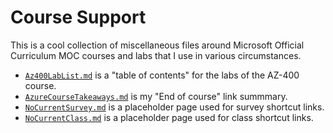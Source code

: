 # Course Support

This is a cool collection of miscellaneous files around Microsoft Official Curriculum MOC courses and labs that I use in
various circumstances.

* [`Az400LabList.md`](Az400LabList.md)	is a "table of contents" for the labs of the AZ-400 course.
* [`AzureCourseTakeaways.md`](AzureCourseTakeaways.md) is my "End of course" link summmary.
* [`NoCurrentSurvey.md`](NoCurrentSurvey.md) is a placeholder page used for survey shortcut links.
* [`NoCurrentClass.md`](NoCurrentClass.md) is a placeholder page used for class shortcut links.

